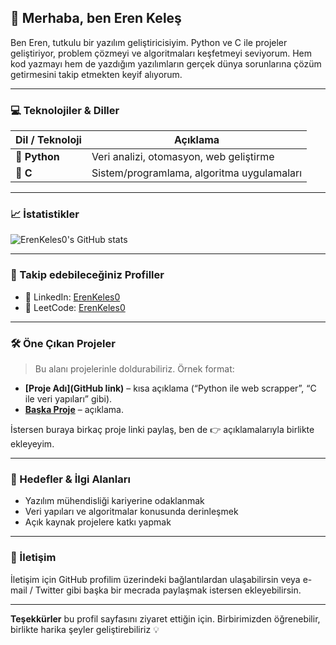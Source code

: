 ## 👋 Merhaba, ben Eren Keleş

Ben Eren, tutkulu bir yazılım geliştiricisiyim. Python ve C ile projeler geliştiriyor, problem çözmeyi ve algoritmaları keşfetmeyi seviyorum. Hem kod yazmayı hem de yazdığım yazılımların gerçek dünya sorunlarına çözüm getirmesini takip etmekten keyif alıyorum.

---

### 💻 Teknolojiler & Diller

| Dil / Teknoloji | Açıklama |
|------------------|-----------|
| 🐍 **Python**     | Veri analizi, otomasyon, web geliştirme |
| 📘 **C**         | Sistem/programlama, algoritma uygulamaları |

---

### 📈 İstatistikler

<!-- Profil dinamizmi için örnek: -->
![ErenKeles0's GitHub stats](https://github-readme-stats.vercel.app/api?username=ErenKeles0&show_icons=true&theme=radical)

---

### 🔗 Takip edebileceğiniz Profiller

- 💼 LinkedIn: [ErenKeles0](https://www.linkedin.com/in/eren-keleş-4ba055250)
- 🧠 LeetCode: [ErenKeles0](https://leetcode.com/u/ErenKeles0)

---

### 🛠️ Öne Çıkan Projeler

> Bu alanı projelerinle doldurabiliriz. Örnek format:
- **[Proje Adı](GitHub link)** – kısa açıklama (“Python ile web scrapper”, “C ile veri yapıları” gibi).
- **[Başka Proje](Link)** – açıklama.

İstersen buraya birkaç proje linki paylaş, ben de 👉 açıklamalarıyla birlikte ekleyeyim.

---

### 🎯 Hedefler & İlgi Alanları

- Yazılım mühendisliği kariyerine odaklanmak  
- Veri yapıları ve algoritmalar konusunda derinleşmek  
- Açık kaynak projelere katkı yapmak  

---

### 🤝 İletişim

İletişim için GitHub profilim üzerindeki bağlantılardan ulaşabilirsin veya e-mail / Twitter gibi başka bir mecrada paylaşmak istersen ekleyebilirsin.

---

**Teşekkürler** bu profil sayfasını ziyaret ettiğin için. Birbirimizden öğrenebilir, birlikte harika şeyler geliştirebiliriz 💡  
